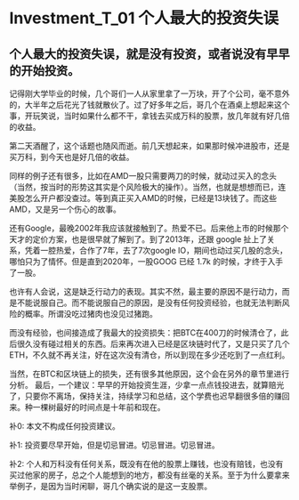 


# Investment_T_01 个人最大的投资失误
## 个人最大的投资失误，就是没有投资，或者说没有早早的开始投资。

记得刚大学毕业的时候，几个哥们一人从家里拿了一万块，开了个公司，毫不意外的，大半年之后花光了钱就散伙了。过了好多年之后，哥几个在酒桌上想起来这个事，开玩笑说，当时如果什么都不干，拿钱去买成万科的股票，放几年就有好几倍的收益。

第二天酒醒了，这个话题也随风而逝。前几天想起来，如果那时候冲进股市，还是买万科，到今天也是好几倍的收益。

同样的例子还有很多，比如在AMD一股只需要两刀的时候，就动过买入的念头（当然，按当时的形势这其实是个风险极大的操作）。当然，也就是想想而已，连美股怎么开户都没查过。等到真正买入AMD的时候，已经是13块钱了。而这些AMD，又是另一个伤心的故事。

还有Google，最晚2002年我应该就接触到了。热爱不已。后来他上市的时候那个天才的定价方案，也是很早就了解到了。到了2013年，还跟 google 扯上了关系，凭着一腔热爱，合作了7年，去了7次google IO，期间也动过买几股的念头，哪怕只为了情怀。但是直到2020年，一股GOOG 已经 1.7k 的时候，才终于入手了一股。

也许有人会说，这是缺乏行动力的表现。其实不然，最主要的原因不是行动力，而是不能说服自己。而不能说服自己的原因，是没有任何投资经验，也就无法判断风险的概率。所谓没吃过猪肉也没见过猪跑。

而没有经验，也间接造成了我最大的投资损失：把BTC在400刀的时候清仓了，此后很久没有碰过相关的东西。后来再次进入已经是区块链时代了，又是只买了几个ETH，不久就不再关注，好在这次没有清仓，所以到现在多少还吃到了一点红利。

当然，在BTC和区块链上的损失，还有很多其他原因，这个会在另外的章节里进行分析。
最后，一个建议：早早的开始投资生涯，少拿一点点钱投进去，就算赔光了，只要你不离场，保持关注，持续学习和总结，这个学费也迟早翻很多倍的赚回来。种一棵树最好的时间点是十年前和现在。

补0: 本文不构成任何投资建议。

补1: 投资要尽早开始，但是切忌冒进。切忌冒进。切忌冒进。

补2: 个人和万科没有任何关系，既没有在他的股票上赚钱，也没有赔钱，也没有买过他家的房子，总之个人能想到的地方，都没有丝毫的关系。至于为什么要拿来举例子，是因为当时闲聊，哥几个确实说的是这一支股票。

